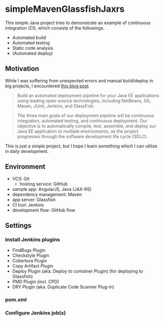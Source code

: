 # simpleMavenGlassfishJaxrs

This simple Java project tries to demonstrate an example of
 continuous integration (CI), which consists of the followings.
- Automated build
- Automated testing
- Static code analysis
- (Automated deploy)

## Motivation
While I was suffering from
 unexpected errors and manual build/deploy in big projects,
 I encountered [this blog post][pipeline].

> Build an automated deployment pipeline for your Java EE applications
 using leading open-source technologies,
 including NetBeans, Git, Maven, JUnit, Jenkins, and GlassFish.

> The three main goals of our deployment pipeline will be
 continuous integration, automated testing, and continuous deployment.
 Our objective is to automatically compile, test, assemble,
 and deploy our Java EE application to multiple environments,
 as the project progresses through the software development life cycle (SDLC).

This is just a simple project, but I hope I learn something
 which I can utilize in daily development.


## Environment

- VCS: Git
    - hosting service: GitHub
- sample app: AngularJS, Java (JAX-RS)
- dependency management: Maven
- app server: Glassfish
- CI tool: Jenkins
- development flow: GitHub flow


## Settings

### Install Jenkins plugins

- FindBugs Plugin
- Checkstyle Plugin
- Cobertura Plugin
- Copy Artifact Plugin
- Deploy Plugin (aka. Deploy to container Plugin) (for deploying to Glassfish)
- PMD Plugin (incl. CPD)
- DRY Plugin (aka. Duplicate Code Scanner Plug-in)

### pom.xml


### Configure Jenkins job(s)


[pipeline]: https://programmaticponderings.wordpress.com/2013/11/04/continuous-integration-and-deployment-using-git-maven-jenkins-and-glassfish/

